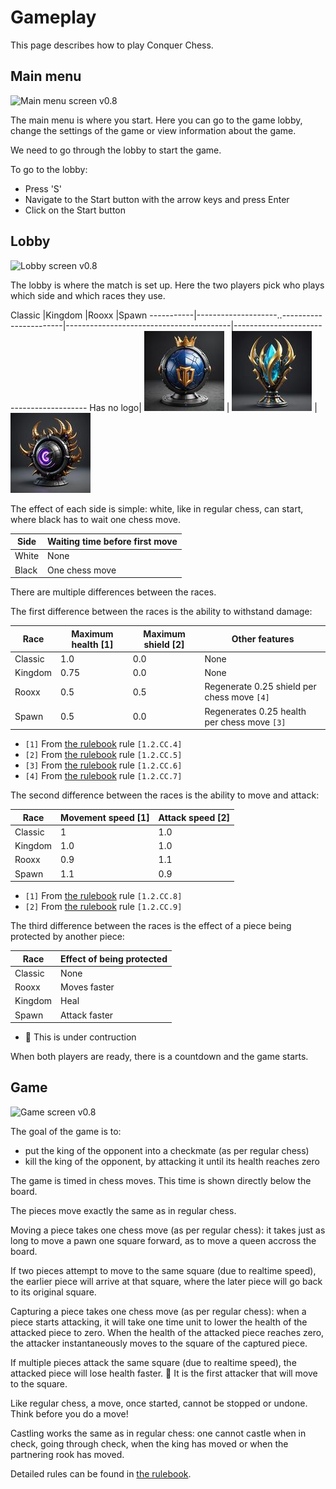 # Gameplay

This page describes how to play Conquer Chess.

## Main menu

![Main menu screen v0.8](screenshots/20250619_1.jpg)

The main menu is where you start. Here you can go to the game lobby,
change the settings of the game or view information about the game.

We need to go through the lobby to start the game.

To go to the lobby:

- Press 'S'
- Navigate to the Start button with the arrow keys and press Enter
- Click on the Start button

## Lobby

![Lobby screen v0.8](screenshots/20250619_2.jpg)

The lobby is where the match is set up.
Here the two players pick who plays which side
and which races they use.

Classic    |Kingdom                                      |Rooxx                                    |Spawn
-----------|--------------------..-----------------------|-----------------------------------------|-----------------------------------------
Has no logo| ![Kingdom logo](kingdom_logo_128_x_128.jpg) | ![Rooxx logo](rooxx_logo_128_x_128.jpg) | ![Spawn logo](spawn_logo_128_x_128.jpg)

The effect of each side is simple: white, like in regular chess, can start,
where black has to wait one chess move.

Side |Waiting time before first move
-----|-------------------------------
White|None
Black|One chess move

There are multiple differences between the races.

The first difference between the races is the ability to withstand
damage:

<!-- markdownlint-disable MD013 --><!-- Tables cannot be split up over lines, hence will break 80 characters per line -->

Race    |Maximum health [1] |Maximum shield [2]|Other features
--------|-------------------|------------------|------------------
Classic |1.0                |0.0               |None
Kingdom|0.75               |0.0               |None
Rooxx  |0.5                |0.5               |Regenerate 0.25 shield per chess move `[4]`
Spawn   |0.5                |0.0               |Regenerates 0.25 health per chess move `[3]`

- `[1]` From [the rulebook](rulebook/README.md) rule `[1.2.CC.4]`
- `[2]` From [the rulebook](rulebook/README.md) rule `[1.2.CC.5]`
- `[3]` From [the rulebook](rulebook/README.md) rule `[1.2.CC.6]`
- `[4]` From [the rulebook](rulebook/README.md) rule `[1.2.CC.7]`

<!-- markdownlint-enable MD013 -->

The second difference between the races is the ability to move and attack:

<!-- markdownlint-disable MD013 --><!-- Tables cannot be split up over lines, hence will break 80 characters per line -->

Race    |Movement speed [1] |Attack speed [2]
--------|-------------------|------------------
Classic |1                  |1.0
Kingdom|1.0                |1.0
Rooxx  |0.9                |1.1
Spawn   |1.1                |0.9

<!-- markdownlint-enable MD013 -->

- `[1]` From [the rulebook](rulebook/README.md) rule `[1.2.CC.8]`
- `[2]` From [the rulebook](rulebook/README.md) rule `[1.2.CC.9]`

The third difference between the races is the effect of a piece being
protected by another piece:

<!-- markdownlint-disable MD013 --><!-- Tables cannot be split up over lines, hence will break 80 characters per line -->

Race    |Effect of being protected
--------|-------------------------
Classic |None
Rooxx  |Moves faster
Kingdom|Heal
Spawn   |Attack faster

- :construction: This is under contruction

<!-- markdownlint-enable MD013 -->

When both players are ready, there is a countdown and the game starts.

## Game

![Game screen v0.8](screenshots/20250622_3.jpg)

The goal of the game is to:

- put the king of the opponent into a checkmate (as per regular chess)
- kill the king of the opponent, by attacking it until its health reaches zero

The game is timed in chess moves.
This time is shown directly below the board.

The pieces move exactly the same as in regular chess.

Moving a piece takes one chess move (as per regular chess):
it takes just as long to move a pawn one square forward,
as to move a queen accross the board.

If two pieces attempt to move to the same square (due to realtime speed),
the earlier piece will arrive at that square,
where the later piece will go back to its original square.

Capturing a piece takes one chess move (as per regular chess):
when a piece starts attacking, it will take one time unit
to lower the health of the attacked piece to zero.
When the health of the attacked piece reaches zero,
the attacker instantaneously moves to the square of the
captured piece.

If multiple pieces attack the same square (due to realtime speed),
the attacked piece will lose health faster.
:construction: It is the first attacker that will move to the square.

Like regular chess, a move, once started, cannot be stopped or undone.
Think before you do a move!

Castling works the same as in regular chess: one cannot castle
when in check, going through check, when the king has moved
or when the partnering rook has moved.

Detailed rules can be found in [the rulebook](rulebook/README.md).
